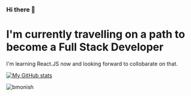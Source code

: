 ### Hi there 👋

# I'm currently travelling on a path to become a Full Stack Developer

I'm learning React.JS now and looking forward to collobarate on that.

[![My GitHub stats](https://github-readme-stats.vercel.app/api?username=bmonish&count_private=true&show_icons=true&theme=react&hide=stars)](https://github-readme-stats.vercel.app/api?username=bmonish&count_private=true&show_icons=true&theme=react&hide=stars)

<p><img src="https://github-readme-streak-stats.herokuapp.com/?user=bmonish&" alt="bmonish" /></p>

<!--
**bmonish/bmonish** is a ✨ _special_ ✨ repository because its `README.md` (this file) appears on your GitHub profile.

Here are some ideas to get you started:

- 🔭 I’m currently working on ...
- 🌱 I’m currently learning ...
- 👯 I’m looking to collaborate on ...
- 🤔 I’m looking for help with ...
- 💬 Ask me about ...
- 📫 How to reach me: ...
- 😄 Pronouns: ...
- ⚡ Fun fact: ...
-->
